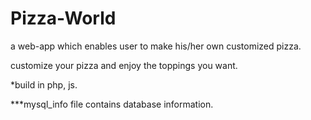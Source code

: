 # Pizza-World

a web-app which enables user to make his/her own customized pizza.

customize your pizza and enjoy the toppings you want.


*build in php, js.

***mysql_info file contains database information.
